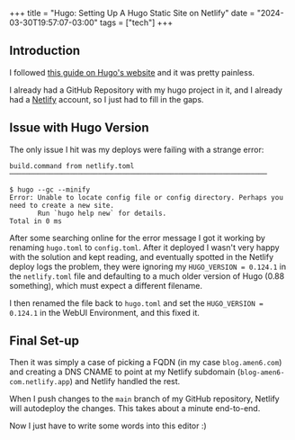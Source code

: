+++
title = "Hugo: Setting Up A Hugo Static Site on Netlify"
date = "2024-03-30T19:57:07-03:00"
tags = ["tech"]
+++

## Introduction

I followed [this guide on Hugo's website](https://gohugo.io/hosting-and-deployment/hosting-on-netlify/) and it was pretty painless.

I already had a GitHub Repository with my hugo project in it, and I already had a [Netlify](https://www.netlify.com/) account, so I just had to fill in the gaps.

## Issue with Hugo Version

The only issue I hit was my deploys were failing with a strange error:

```shell
build.command from netlify.toml                               
────────────────────────────────────────────────────────────────
​
$ hugo --gc --minify
Error: Unable to locate config file or config directory. Perhaps you need to create a new site.
       Run `hugo help new` for details.
Total in 0 ms
```

After some searching online for the error message I got it working by renaming `hugo.toml` to `config.toml`. After it deployed I wasn't very happy with the solution and kept reading, and eventually spotted in the Netlify deploy logs the problem, they were ignoring my `HUGO_VERSION = 0.124.1` in the `netlify.toml` file and defaulting to a much older version of Hugo (0.88 something), which must expect a different filename.

I then renamed the file back to `hugo.toml` and set the `HUGO_VERSION = 0.124.1` in the WebUI Environment, and this fixed it.

## Final Set-up

Then it was simply a case of picking a FQDN (in my case `blog.amen6.com`) and creating a DNS CNAME to point at my Netlify subdomain (`blog-amen6-com.netlify.app`) and Netlify handled the rest.

When I push changes to the `main` branch of my GitHub repository, Netlify will autodeploy the changes. This takes about a minute end-to-end.

Now I just have to write some words into this editor :)
